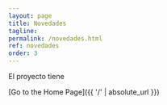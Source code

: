 ```yaml
---
layout: page
title: Novedades
tagline: 
permalink: /novedades.html
ref: novedades
order: 3
---
```

El proyecto tiene 

[Go to the Home Page]({{ '/' | absolute_url }})
